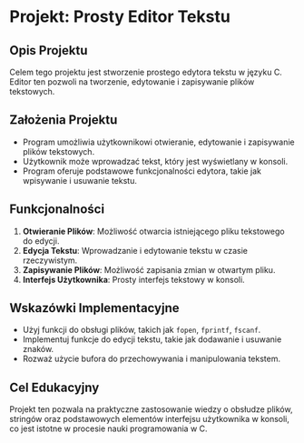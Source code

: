 
# Projekt: Prosty Editor Tekstu

## Opis Projektu
Celem tego projektu jest stworzenie prostego edytora tekstu w języku C. Editor ten pozwoli na tworzenie, edytowanie i zapisywanie plików tekstowych.

## Założenia Projektu
- Program umożliwia użytkownikowi otwieranie, edytowanie i zapisywanie plików tekstowych.
- Użytkownik może wprowadzać tekst, który jest wyświetlany w konsoli.
- Program oferuje podstawowe funkcjonalności edytora, takie jak wpisywanie i usuwanie tekstu.

## Funkcjonalności
1. **Otwieranie Plików**: Możliwość otwarcia istniejącego pliku tekstowego do edycji.
2. **Edycja Tekstu**: Wprowadzanie i edytowanie tekstu w czasie rzeczywistym.
3. **Zapisywanie Plików**: Możliwość zapisania zmian w otwartym pliku.
4. **Interfejs Użytkownika**: Prosty interfejs tekstowy w konsoli.

## Wskazówki Implementacyjne
- Użyj funkcji do obsługi plików, takich jak `fopen`, `fprintf`, `fscanf`.
- Implementuj funkcje do edycji tekstu, takie jak dodawanie i usuwanie znaków.
- Rozważ użycie bufora do przechowywania i manipulowania tekstem.

## Cel Edukacyjny
Projekt ten pozwala na praktyczne zastosowanie wiedzy o obsłudze plików, stringów oraz podstawowych elementów interfejsu użytkownika w konsoli, co jest istotne w procesie nauki programowania w C.
